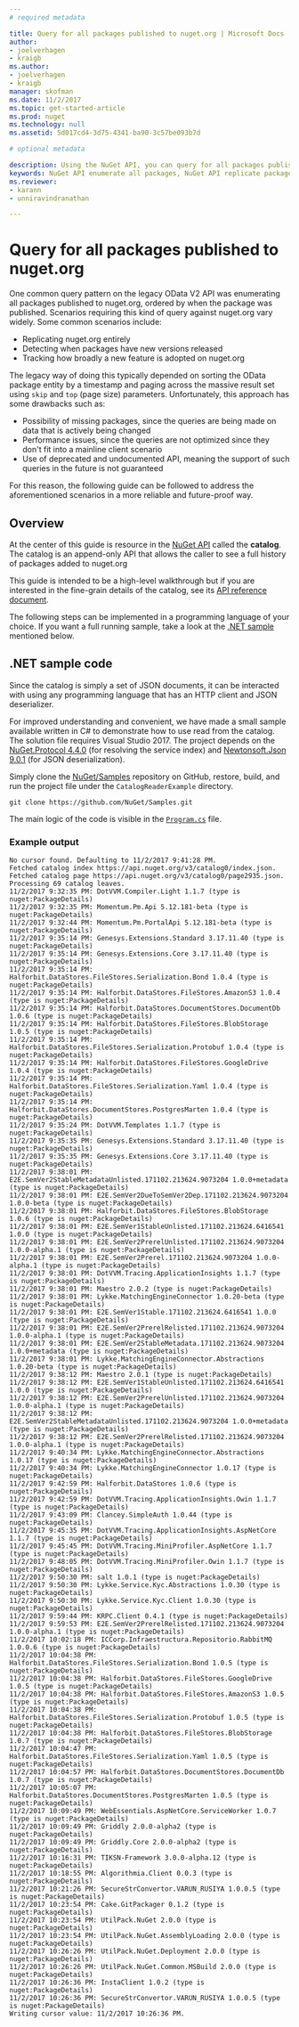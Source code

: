 ```yaml
---
# required metadata 

title: Query for all packages published to nuget.org | Microsoft Docs
author:
- joelverhagen
- kraigb
ms.author:
- joelverhagen
- kraigb
manager: skofman
ms.date: 11/2/2017
ms.topic: get-started-article
ms.prod: nuget
ms.technology: null
ms.assetid: 5d017cd4-3d75-4341-ba90-3c57be093b7d

# optional metadata

description: Using the NuGet API, you can query for all packages published to nuget.org and stay up-to-date over time.
keywords: NuGet API enumerate all packages, NuGet API replicate packages, latest packages published to nuget.org
ms.reviewer:
- karann
- unniravindranathan

---
```


# Query for all packages published to nuget.org

One common query pattern on the legacy OData V2 API was enumerating all packages published to nuget.org, ordered by when
the package was published. Scenarios requiring this kind of query against nuget.org vary widely. Some common scenarios
include:

- Replicating nuget.org entirely
- Detecting when packages have new versions released
- Tracking how broadly a new feature is adopted on nuget.org

The legacy way of doing this typically depended on sorting the OData package entity by a timestamp and paging across
the massive result set using `skip` and `top` (page size) parameters. Unfortunately, this approach has some drawbacks
such as:

- Possibility of missing packages, since the queries are being made on data that is actively being changed
- Performance issues, since the queries are not optimized since they don't fit into a mainline client scenario
- Use of deprecated and undocumented API, meaning the support of such queries in the future is not guaranteed

For this reason, the following guide can be followed to address the aforementioned scenarios in a more reliable and
future-proof way.

## Overview

At the center of this guide is resource in the [NuGet API](../../api/overview.md) called the **catalog**. The catalog
is an append-only API that allows the caller to see a full history of packages added to nuget.org

This guide is intended to be a high-level walkthrough but if you are interested in the fine-grain details of the
catalog, see its [API reference document](../../api/catalog-resource.md).

The following steps can be implemented in a programming language of your choice. If you want a full running sample,
take a look at the [.NET sample](#net-sample-code) mentioned below.

## .NET sample code

Since the catalog is simply a set of JSON documents, it can be interacted with using any programming language that has
an HTTP client and JSON deserializer.

For improved understanding and convenient, we have made a small sample available written in C# to demonstrate how to
use read from the catalog. The solution file requires Visual Studio 2017. The project depends on the
[NuGet.Protocol 4.4.0](https://www.nuget.org/packages/NuGet.Protocol/4.4.0) (for resolving the service index) and
[Newtonsoft.Json 9.0.1](https://www.nuget.org/packages/Newtonsoft.Json/9.0.1) (for JSON deserialization).

Simply clone the [NuGet/Samples](https://github.com/NuGet/Samples) repository on GitHub, restore, build, and run the
project file under the `CatalogReaderExample` directory. 

```
git clone https://github.com/NuGet/Samples.git
```

The main logic of the code is visible in the
[`Program.cs`](https://github.com/NuGet/Samples/blob/master/CatalogReaderExample/CatalogReaderExample/Program.cs)
file.

### Example output

```
No cursor found. Defaulting to 11/2/2017 9:41:28 PM.
Fetched catalog index https://api.nuget.org/v3/catalog0/index.json.
Fetched catalog page https://api.nuget.org/v3/catalog0/page2935.json.
Processing 69 catalog leaves.
11/2/2017 9:32:35 PM: DotVVM.Compiler.Light 1.1.7 (type is nuget:PackageDetails)
11/2/2017 9:32:35 PM: Momentum.Pm.Api 5.12.181-beta (type is nuget:PackageDetails)
11/2/2017 9:32:44 PM: Momentum.Pm.PortalApi 5.12.181-beta (type is nuget:PackageDetails)
11/2/2017 9:35:14 PM: Genesys.Extensions.Standard 3.17.11.40 (type is nuget:PackageDetails)
11/2/2017 9:35:14 PM: Genesys.Extensions.Core 3.17.11.40 (type is nuget:PackageDetails)
11/2/2017 9:35:14 PM: Halforbit.DataStores.FileStores.Serialization.Bond 1.0.4 (type is nuget:PackageDetails)
11/2/2017 9:35:14 PM: Halforbit.DataStores.FileStores.AmazonS3 1.0.4 (type is nuget:PackageDetails)
11/2/2017 9:35:14 PM: Halforbit.DataStores.DocumentStores.DocumentDb 1.0.6 (type is nuget:PackageDetails)
11/2/2017 9:35:14 PM: Halforbit.DataStores.FileStores.BlobStorage 1.0.5 (type is nuget:PackageDetails)
11/2/2017 9:35:14 PM: Halforbit.DataStores.FileStores.Serialization.Protobuf 1.0.4 (type is nuget:PackageDetails)
11/2/2017 9:35:14 PM: Halforbit.DataStores.FileStores.GoogleDrive 1.0.4 (type is nuget:PackageDetails)
11/2/2017 9:35:14 PM: Halforbit.DataStores.FileStores.Serialization.Yaml 1.0.4 (type is nuget:PackageDetails)
11/2/2017 9:35:14 PM: Halforbit.DataStores.DocumentStores.PostgresMarten 1.0.4 (type is nuget:PackageDetails)
11/2/2017 9:35:24 PM: DotVVM.Templates 1.1.7 (type is nuget:PackageDetails)
11/2/2017 9:35:35 PM: Genesys.Extensions.Standard 3.17.11.40 (type is nuget:PackageDetails)
11/2/2017 9:35:35 PM: Genesys.Extensions.Core 3.17.11.40 (type is nuget:PackageDetails)
11/2/2017 9:38:01 PM: E2E.SemVer2StableMetadataUnlisted.171102.213624.9073204 1.0.0+metadata (type is nuget:PackageDetails)
11/2/2017 9:38:01 PM: E2E.SemVer2DueToSemVer2Dep.171102.213624.9073204 1.0.0-beta (type is nuget:PackageDetails)
11/2/2017 9:38:01 PM: Halforbit.DataStores.FileStores.BlobStorage 1.0.6 (type is nuget:PackageDetails)
11/2/2017 9:38:01 PM: E2E.SemVer1StableUnlisted.171102.213624.6416541 1.0.0 (type is nuget:PackageDetails)
11/2/2017 9:38:01 PM: E2E.SemVer2PrerelUnlisted.171102.213624.9073204 1.0.0-alpha.1 (type is nuget:PackageDetails)
11/2/2017 9:38:01 PM: E2E.SemVer2Prerel.171102.213624.9073204 1.0.0-alpha.1 (type is nuget:PackageDetails)
11/2/2017 9:38:01 PM: DotVVM.Tracing.ApplicationInsights 1.1.7 (type is nuget:PackageDetails)
11/2/2017 9:38:01 PM: Maestro 2.0.2 (type is nuget:PackageDetails)
11/2/2017 9:38:01 PM: Lykke.MatchingEngineConnector 1.0.20-beta (type is nuget:PackageDetails)
11/2/2017 9:38:01 PM: E2E.SemVer1Stable.171102.213624.6416541 1.0.0 (type is nuget:PackageDetails)
11/2/2017 9:38:01 PM: E2E.SemVer2PrerelRelisted.171102.213624.9073204 1.0.0-alpha.1 (type is nuget:PackageDetails)
11/2/2017 9:38:01 PM: E2E.SemVer2StableMetadata.171102.213624.9073204 1.0.0+metadata (type is nuget:PackageDetails)
11/2/2017 9:38:01 PM: Lykke.MatchingEngineConnector.Abstractions 1.0.20-beta (type is nuget:PackageDetails)
11/2/2017 9:38:12 PM: Maestro 2.0.1 (type is nuget:PackageDetails)
11/2/2017 9:38:12 PM: E2E.SemVer1StableUnlisted.171102.213624.6416541 1.0.0 (type is nuget:PackageDetails)
11/2/2017 9:38:12 PM: E2E.SemVer2PrerelUnlisted.171102.213624.9073204 1.0.0-alpha.1 (type is nuget:PackageDetails)
11/2/2017 9:38:12 PM: E2E.SemVer2StableMetadataUnlisted.171102.213624.9073204 1.0.0+metadata (type is nuget:PackageDetails)
11/2/2017 9:38:12 PM: E2E.SemVer2PrerelRelisted.171102.213624.9073204 1.0.0-alpha.1 (type is nuget:PackageDetails)
11/2/2017 9:40:34 PM: Lykke.MatchingEngineConnector.Abstractions 1.0.17 (type is nuget:PackageDetails)
11/2/2017 9:40:34 PM: Lykke.MatchingEngineConnector 1.0.17 (type is nuget:PackageDetails)
11/2/2017 9:42:59 PM: Halforbit.DataStores 1.0.6 (type is nuget:PackageDetails)
11/2/2017 9:42:59 PM: DotVVM.Tracing.ApplicationInsights.Owin 1.1.7 (type is nuget:PackageDetails)
11/2/2017 9:43:09 PM: Clancey.SimpleAuth 1.0.44 (type is nuget:PackageDetails)
11/2/2017 9:45:35 PM: DotVVM.Tracing.ApplicationInsights.AspNetCore 1.1.7 (type is nuget:PackageDetails)
11/2/2017 9:45:45 PM: DotVVM.Tracing.MiniProfiler.AspNetCore 1.1.7 (type is nuget:PackageDetails)
11/2/2017 9:48:05 PM: DotVVM.Tracing.MiniProfiler.Owin 1.1.7 (type is nuget:PackageDetails)
11/2/2017 9:50:30 PM: salt 1.0.1 (type is nuget:PackageDetails)
11/2/2017 9:50:30 PM: Lykke.Service.Kyc.Abstractions 1.0.30 (type is nuget:PackageDetails)
11/2/2017 9:50:30 PM: Lykke.Service.Kyc.Client 1.0.30 (type is nuget:PackageDetails)
11/2/2017 9:59:44 PM: KRPC.Client 0.4.1 (type is nuget:PackageDetails)
11/2/2017 9:59:53 PM: E2E.SemVer2PrerelRelisted.171102.213624.9073204 1.0.0-alpha.1 (type is nuget:PackageDetails)
11/2/2017 10:02:18 PM: ICCorp.Infraestructura.Repositorio.RabbitMQ 1.0.0.6 (type is nuget:PackageDetails)
11/2/2017 10:04:38 PM: Halforbit.DataStores.FileStores.Serialization.Bond 1.0.5 (type is nuget:PackageDetails)
11/2/2017 10:04:38 PM: Halforbit.DataStores.FileStores.GoogleDrive 1.0.5 (type is nuget:PackageDetails)
11/2/2017 10:04:38 PM: Halforbit.DataStores.FileStores.AmazonS3 1.0.5 (type is nuget:PackageDetails)
11/2/2017 10:04:38 PM: Halforbit.DataStores.FileStores.Serialization.Protobuf 1.0.5 (type is nuget:PackageDetails)
11/2/2017 10:04:38 PM: Halforbit.DataStores.FileStores.BlobStorage 1.0.7 (type is nuget:PackageDetails)
11/2/2017 10:04:47 PM: Halforbit.DataStores.FileStores.Serialization.Yaml 1.0.5 (type is nuget:PackageDetails)
11/2/2017 10:04:57 PM: Halforbit.DataStores.DocumentStores.DocumentDb 1.0.7 (type is nuget:PackageDetails)
11/2/2017 10:05:07 PM: Halforbit.DataStores.DocumentStores.PostgresMarten 1.0.5 (type is nuget:PackageDetails)
11/2/2017 10:09:49 PM: WebEssentials.AspNetCore.ServiceWorker 1.0.7 (type is nuget:PackageDetails)
11/2/2017 10:09:49 PM: Griddly 2.0.0-alpha2 (type is nuget:PackageDetails)
11/2/2017 10:09:49 PM: Griddly.Core 2.0.0-alpha2 (type is nuget:PackageDetails)
11/2/2017 10:16:31 PM: TIKSN-Framework 3.0.0-alpha.12 (type is nuget:PackageDetails)
11/2/2017 10:18:55 PM: Algorithmia.Client 0.0.3 (type is nuget:PackageDetails)
11/2/2017 10:21:26 PM: SecureStrConvertor.VARUN_RUSIYA 1.0.0.5 (type is nuget:PackageDetails)
11/2/2017 10:23:54 PM: Cake.GitPackager 0.1.2 (type is nuget:PackageDetails)
11/2/2017 10:23:54 PM: UtilPack.NuGet 2.0.0 (type is nuget:PackageDetails)
11/2/2017 10:23:54 PM: UtilPack.NuGet.AssemblyLoading 2.0.0 (type is nuget:PackageDetails)
11/2/2017 10:26:26 PM: UtilPack.NuGet.Deployment 2.0.0 (type is nuget:PackageDetails)
11/2/2017 10:26:26 PM: UtilPack.NuGet.Common.MSBuild 2.0.0 (type is nuget:PackageDetails)
11/2/2017 10:26:36 PM: InstaClient 1.0.2 (type is nuget:PackageDetails)
11/2/2017 10:26:36 PM: SecureStrConvertor.VARUN_RUSIYA 1.0.0.5 (type is nuget:PackageDetails)
Writing cursor value: 11/2/2017 10:26:36 PM.
```